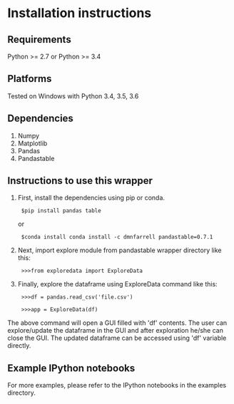 # Installation instructions


## Requirements

Python >= 2.7 or Python >= 3.4

## Platforms

Tested on Windows with Python 3.4, 3.5, 3.6

## Dependencies

1. Numpy
2. Matplotlib
3. Pandas
4. Pandastable


## Instructions to use this wrapper

1. First, install the dependencies using pip or conda.

		$pip install pandas table
	or

		$conda install conda install -c dmnfarrell pandastable=0.7.1
2. Next, import explore module from pandastable wrapper directory like this:

  		>>>from exploredata import ExploreData
  
3. Finally, explore the dataframe using ExploreData command like this:
  
  		>>>df = pandas.read_csv('file.csv')
  
  		>>>app = ExploreData(df)

The above command will open a GUI filled with 'df' contents. The user can 
explore/update the dataframe in the GUI and after exploration he/she can 
close the GUI. The updated dataframe can be accessed using 'df' variable
directly.



## Example IPython notebooks

For more examples, please refer to the IPython notebooks in the examples directory.

